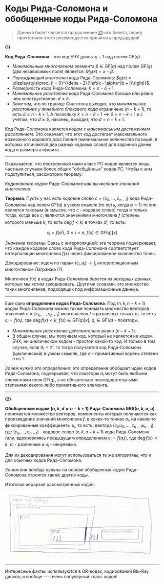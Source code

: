 # Коды Рида-Соломона и обобщенные коды Рида-Соломона

> Данный билет является продолжение [21](T21.md)-ого билета, перед прочтением этого рекомендуется прочитать предыдущий.

**(1)**

**Код Рида-Соломона** - это код БЧХ длины $q - 1$ над полем $\mathrm{GF}(q)$.

* *Минимальным многочленом* элемента $\beta \in \mathrm{GF}(q)$ над полем $\mathrm{GF}(q)$ (два независимых поля) является: $M_\beta(x) = x - \beta$.
* *Порождающий многочлен* кода Рида-Соломона: $g(x) = \displaystyle\prod_{i = 0}^{\delta - 2}{\left(x - \alpha^{b + i}\right)}$.
* *Размерность кода* Рида-Соломона: $k = n - \delta + 1$.
* *Минимальное расстояние* кода Рида-Соломона больше или равно чем конструктивное: $d \geqslant \delta$.
* Заметим, что по границе Синглтона выходит, что *минимальное расстояние у линейного блокового кода* ограничено $(n - k + 1)$, то есть $d \leqslant n - k + 1$. А поскольку $k = n - \delta + 1 \implies \delta = n - k + 1$ и с учётом, что $d \geqslant \delta$, наконец, выходит, что $d = n - k + 1$.

Код Рида-Соломона является кодом с *максимальным достижением расстоянием*. Это означает, что этот код достигает максимального возможного *кодового расстояния* (минимальное количество позиций, в которых отличаются два разных кодовых слова) для заданной длины кода и размера алфавита.

---

Оказывается, что построенный нами класс РС-кодов является лишь частным случаем более общих "обобщённых" кодов РС. Чтобы к ним подступиться, рассмотрим теорему:

*Кодирование кодом Рида-Соломона как вычисление значений многочлена.*

**Теорема**. Пусть у нас есть кодовое слово $c = (c_0, \ldots, c_{n - 1})$ кода Рида-Соломона над полем $\mathrm{GF}(q)$ в узком смысле (то есть, когда $b = 1$) то оно является таковым (в смысле, что $c$ - кодовое слово) тогда и только тогда, когда все $c_i$ являются значениями многочлена $f$ (степень которого меньше $k$, то есть $\deg{f} < k$) в точках $\alpha^{i}$, то есть:

$$
  c_i = f(\alpha^i), ~ 0 \leqslant i < n, ~ f(x) \in \mathrm{GF}(q)[x]
$$

*Значение теоремы*. Связь с интерполяцией: эта теорема подчеркивает, что каждое кодовое слово кода Рида-Соломона соответствует интерполяции многочлена $f(x)$ через фиксированное количество точек.

Декодирование: ищем по парам $(c_i, a_i) \rightarrow f_i$ интерполяционным многочленом Лагранжа (?).

Многочлен $f(x)$ в кодах Рида-Соломона *берется из исходных данных*, которые мы хотим закодировать. Другими словами, это множество таких многочленов, подходящих под информационные данные.

---

Ещё одно **определение кодов Рида-Соломона**. Под $(n, k, n - k + 1)$ кодом Рида-Соломона можно также понимать множество векторов значений $c = (c_0, \ldots, c_{n - 1})$ многочленов $f$ в различных точках $a_i$, то есть $c_i = f(a_i)$, где $\deg{f(x)} < k$, $f(x) \in \mathrm{GF}(q)[x]$, $a_i \in \mathrm{GF}(q)$ - локаторы.

* *Минимальное расстояние* действительно равно $(n - k + 1)$.
* В общем случае, мы получаем код, который не является ни кодом БЧХ, ни циклическом кодом - простой какой-то код. И только в том случае, если $a_i = \alpha^i$, то тогда получается код Рида-Соломона (циклический) в узком смысле, где $\alpha$ - примитивный корень степени $n$ из $1$.

*Зачем нужно это определение*: это определение обобщает идею кодов Рида-Соломона, подчеркивая, что локаторы $a_i$ могут быть любыми элементами поля $\mathrm{GF}(q)$, а не обязательно последовательными степенями какого-либо примитивного элемента.

---

**(2)**

**Обобщенным кодом $(n, k, d = n - k + 1)$ Рида-Соломона $\mathrm{GRS}(n, k, a, u)$** понимается множество векторов, компоненты которых получаются как произведение значений многочлена $f$, в каких-то точках $a_i$, на какие-то фиксированные коэффициенты $u_i$, то есть: вектора $(c_0u_0, \ldots, c_{n - 1}u_{n - 1})$, где $(c_0, \ldots, c_{n - 1})$ - кодовое слово $(n, k, n - k + 1)$ кода Рида-Соломона (или, вдохновляясь предыдущим определением $c_i = f(a_i)$), где $\deg{f(x)} < k$, $a_i$ - различные и $u_i$ - ненулевые.

Для их декодирования могут использоваться те же алгоритмы, что и для обычных кодов Рида-Соломона.

*Зачем они вообще нужны*: на основе обобщенных кодов Рида-Соломона строятся также другие коды.

Итоговая иерархия рассмотренных кодов:

![hierarchy](./assets/22_1.jpg)

---

Интересные факты: используются в QR-кодах, кодирований Blu-Ray дисков, и вообще --- очень популярный класс кодов!
